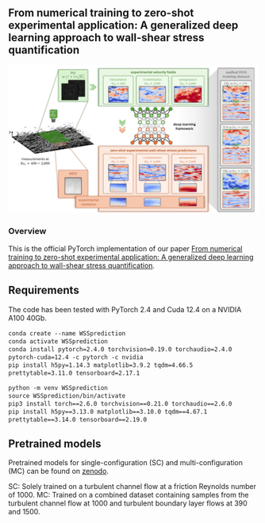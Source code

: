 ## From numerical training to zero-shot experimental application: A generalized deep learning approach to wall-shear stress quantification

![Representative image](./res/overview.jpg)

### Overview
This is the official PyTorch implementation of our paper [From numerical training to zero-shot experimental application: A generalized deep learning approach to wall-shear stress quantification](https://arxiv.org/).

## Requirements
The code has been tested with PyTorch 2.4 and Cuda 12.4 on a NVIDIA A100 40Gb.
```Shell
conda create --name WSSprediction
conda activate WSSprediction
conda install pytorch=2.4.0 torchvision=0.19.0 torchaudio=2.4.0 pytorch-cuda=12.4 -c pytorch -c nvidia
pip install h5py=1.14.3 matplotlib=3.9.2 tqdm=4.66.5 prettytable=3.11.0 tensorboard=2.17.1
```

```Shell
python -m venv WSSprediction
source WSSprediction/bin/activate
pip3 install torch==2.6.0 torchvision==0.21.0 torchaudio==2.6.0
pip install h5py==3.13.0 matplotlib==3.10.0 tqdm==4.67.1 prettytable==3.14.0 tensorboard==2.19.0
```

## Pretrained models
Pretrained models for single-configuration (SC) and multi-configuration (MC) can be found on [zenodo](https://doi.org/10.5281/zenodo.15236991). 

SC: Solely trained on a turbulent channel flow at a friction Reynolds number of 1000.
MC: Trained on a combined dataset containing samples from the turbulent channel flow at 1000 and turbulent boundary layer flows at 390 and 1500.
